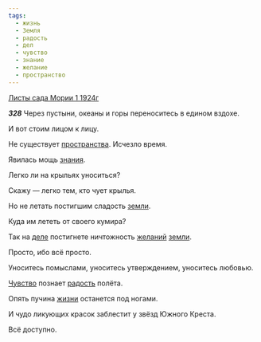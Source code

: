 ```yaml
---
tags:
  - жизнь
  - Земля
  - радость
  - дел
  - чувство
  - знание
  - желание
  - пространство
---
```


[Листы сада Мории 1 1924г](https://127.0.0.1:4002/agni/1924)

___328___
Через пустыни, океаны и горы переноситесь в едином вздохе.   

И вот стоим лицом к лицу.   

Не существует [пространства](../../../tags/#пространство). Исчезло время.   

Явилась мощь [знания](../../../tags/#знание).   

Легко ли на крыльях уноситься?   

Скажу — легко тем, кто чует крылья.   

Но не летать постигшим сладость [земли](../../../tags/#Земля).   

Куда им лететь от своего кумира?   

Так на [деле](../../../tags/#дел) постигнете ничтожность [желаний](../../../tags/#желание) [земли](../../../tags/#Земля).   

Просто, ибо всё просто.   

Уноситесь помыслами, уноситесь утверждением, уноситесь любовью.   

[Чувство](../../../tags/#чувство) познает [радость](../../../tags/#радость) полёта.   

Опять пучина [жизни](../../../tags/#жизнь) останется под ногами.   

И чудо ликующих красок заблестит у звёзд Южного Креста.   

Всё доступно.   

